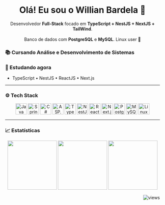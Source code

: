 <h1 align="center">Olá! Eu sou o Willian Bardela 👋</h1>

<p align="center">
  Desenvolvedor <b>Full-Stack</b> focado em <b>TypeScript + NestJS + NextJS + TailWind</b>.<br/>
  <br/>
  Banco de dados com <b>PostgreSQL</b> e <b>MySQL</b>. Linux user 🐧
</p>

### 📚 Cursando Análise e Desenvolvimento de Sistemas

### 🧠 Estudando agora
- TypeScript • NestJS • ReactJS • Next.js

---

### ⚙️ Tech Stack
<p align="center">
  <img src="https://cdn.jsdelivr.net/gh/devicons/devicon/icons/java/java-original.svg" height="36" alt="Java" />
  <img src="https://cdn.jsdelivr.net/gh/devicons/devicon/icons/spring/spring-original.svg" height="36" alt="Spring" />
  <img src="https://cdn.jsdelivr.net/gh/devicons/devicon/icons/csharp/csharp-original.svg" height="36" alt="C#" />
  <img src="https://cdn.simpleicons.org/dotnet/FFFFFF" height="36" alt="ASP.NET" />
  <img src="https://cdn.simpleicons.org/typescript/FFFFFF" height="36" alt="TypeScript" />
  <img <img src="https://cdn.simpleicons.org/nestjs/FFFFFF" height="36" alt="NestJS" />
  <img src="https://cdn.simpleicons.org/react/FFFFFF" height="36" alt="React" />
  <img src="https://cdn.simpleicons.org/nextdotjs/FFFFFF" height="36" alt="Next.js" />
  <img src="https://cdn.simpleicons.org/postgresql/FFFFFF" height="36" alt="PostgreSQL" />
  <img src="https://cdn.simpleicons.org/mysql/FFFFFF" height="36" alt="MySQL" />
  <img src="https://cdn.simpleicons.org/linux/FFFFFF" height="36" alt="Linux" />
</p>

---

### 📈 Estatísticas
<div align="center">
  <img height="160" src="https://github-readme-stats.vercel.app/api?username=Typezera&show_icons=true&theme=tokyonight&hide_border=true" />
  <img height="160" src="https://streak-stats.demolab.com?user=Typezera&theme=tokyonight&hide_border=true" />
  <img height="160" src="https://github-readme-stats.vercel.app/api/top-langs/?username=Typezera&layout=compact&theme=tokyonight&hide_border=true" />
</div>

<!-- contador de visitas opcional -->
<p align="right"><img src="https://komarev.com/ghpvc/?username=Typezera&color=blueviolet" alt="views"/></p>
